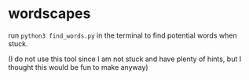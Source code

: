 # wordscapes

run `python3 find_words.py` in the terminal to find potential words when stuck.

(I do not use this tool since I am not stuck and have plenty of hints, but I thought this would be fun to make anyway)

